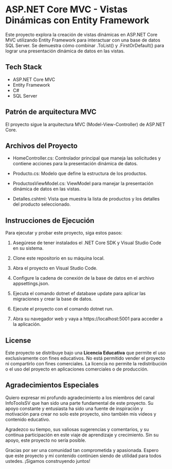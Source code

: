 
# ASP.NET Core MVC - Vistas Dinámicas con Entity Framework

Este proyecto explora la creación de vistas dinámicas en ASP.NET Core MVC utilizando Entity Framework para interactuar con una base de datos SQL Server. Se demuestra cómo combinar .ToList() y .FirstOrDefault() para lograr una presentación dinámica de datos en las vistas.

## Tech Stack

- ASP.NET Core MVC
- Entity Framework
- C#
- SQL Server
## Patrón de arquitectura MVC

El proyecto sigue la arquitectura MVC (Model-View-Controller) de ASP.NET Core.
## Archivos del Proyecto

- HomeController.cs: Controlador principal que maneja las solicitudes y contiene acciones para la presentación dinámica de datos.

- Producto.cs: Modelo que define la estructura de los productos.

- ProductosViewModel.cs: ViewModel para manejar la presentación dinámica de datos en las vistas.

- Detalles.cshtml: Vista que muestra la lista de productos y los detalles del producto seleccionado.

## Instrucciones de Ejecución

Para ejecutar y probar este proyecto, siga estos pasos:

1. Asegúrese de tener instalados el .NET Core SDK y Visual Studio Code en su sistema.

2. Clone este repositorio en su máquina local.

3. Abra el proyecto en Visual Studio Code.

4. Configure la cadena de conexión de la base de datos en el archivo appsettings.json.

5. Ejecuta el comando dotnet ef database update para aplicar las migraciones y crear la base de datos.

6. Ejecute el proyecto con el comando dotnet run.

7. Abra su navegador web y vaya a https://localhost:5001 para acceder a la aplicación.
## License

Este proyecto se distribuye bajo una **Licencia Educativa** que permite el uso exclusivamente con fines educativos. No está permitido vender el proyecto ni compartirlo con fines comerciales. La licencia no permite la redistribución o el uso del proyecto en aplicaciones comerciales o de producción.

## Agradecimientos Especiales

Quiero expresar mi profundo agradecimiento a los miembros del canal InfoToolsSV que han sido una parte fundamental de este proyecto. Su apoyo constante y entusiasta ha sido una fuente de inspiración y motivación para crear no solo este proyecto, sino también mis videos y contenido educativo. 

Agradezco su tiempo, sus valiosas sugerencias y comentarios, y su continua participación en este viaje de aprendizaje y crecimiento. Sin su apoyo, este proyecto no sería posible.

Gracias por ser una comunidad tan comprometida y apasionada. Espero que este proyecto y mi contenido continúen siendo de utilidad para todos ustedes. ¡Sigamos construyendo juntos!
